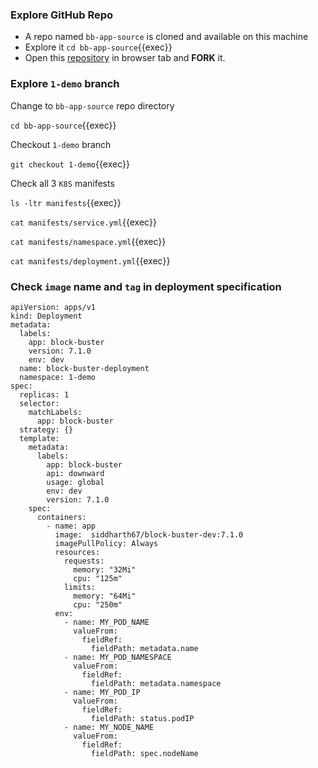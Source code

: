 ### Explore GitHub Repo
- A repo named `bb-app-source` is cloned and available on this machine
- Explore it `cd bb-app-source`{{exec}}
- Open this [repository](https://github.com/sid-demo/bb-app-source) in browser tab and **FORK** it.

### Explore `1-demo` branch 
Change to `bb-app-source` repo directory

`cd bb-app-source`{{exec}}

Checkout `1-demo` branch

`git checkout 1-demo`{{exec}}

Check all 3 `K8S` manifests

`ls -ltr manifests`{{exec}}

`cat manifests/service.yml`{{exec}}

`cat manifests/namespace.yml`{{exec}}

`cat manifests/deployment.yml`{{exec}}

### Check `image` name and `tag` in deployment specification
```yaml{6,23,25,26,27}
apiVersion: apps/v1
kind: Deployment
metadata:
  labels:
    app: block-buster
    version: 7.1.0
    env: dev
  name: block-buster-deployment
  namespace: 1-demo
spec:
  replicas: 1
  selector:
    matchLabels:
      app: block-buster
  strategy: {}
  template:
    metadata:
      labels:
        app: block-buster
        api: downward
        usage: global
        env: dev
        version: 7.1.0
    spec:
      containers:
        - name: app
          image:  siddharth67/block-buster-dev:7.1.0
          imagePullPolicy: Always
          resources:
            requests:
              memory: "32Mi"
              cpu: "125m"
            limits:
              memory: "64Mi"
              cpu: "250m"
          env:
            - name: MY_POD_NAME
              valueFrom:
                fieldRef:
                  fieldPath: metadata.name
            - name: MY_POD_NAMESPACE
              valueFrom:
                fieldRef:
                  fieldPath: metadata.namespace
            - name: MY_POD_IP
              valueFrom:
                fieldRef:
                  fieldPath: status.podIP
            - name: MY_NODE_NAME
              valueFrom:
                fieldRef:
                  fieldPath: spec.nodeName
```